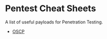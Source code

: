 # Pentest Cheat Sheets

A list of useful payloads for Penetration Testing.

- [OSCP](https://github.com/peterkhe1999/CheatSheet/tree/main/OSCP)
